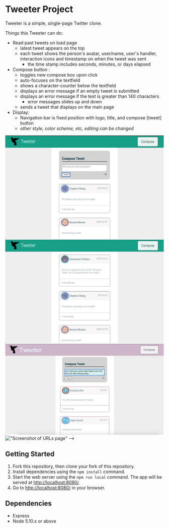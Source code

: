 # Tweeter Project

Tweeter is a simple, single-page Twitter clone.

Things this Tweeter can do:
- Read past tweets on load page
    - latest tweet appears on the top
    - each tweet shows the person's avatar, user/name, user's handler, interaction icons and timestamp on when the tweet was sent
        - the time stamp includes seconds, minutes, or days elapsed
- Compose button :
    - toggles new compose box upon click
    - auto-focuses on the textfield
    - shows a character-counter below the textfield
    - displays an error message if an empty tweet is submitted
    - displays an error message if the text is greater than 140 characters
        - error messages slides up and down
    - sends a tweet that displays on the main page
- Display:
    - Navigation bar is fixed position with logo, title, and compose [tweet] button
    - *other style, color scheme, etc, editing can be changed*



!["Screenshot of URLs page"](https://github.com/mcherie/TweeterProject/blob/master/public/images/Screen%20Shot%202019-06-13%20at%207.28.53%20PM.png)
!["Screenshot of URLs page"](https://github.com/mcherie/TweeterProject/blob/master/public/images/Screen%20Shot%202019-06-13%20at%207.30.48%20PM.png)
!["Screenshot of URLs page"](https://github.com/mcherie/TweeterProject/blob/master/public/images/Screen%20Shot%202019-06-14%20at%201.52.30%20PM.png?raw=true)
!["Screenshot of URLs page"]() -->


## Getting Started

1. Fork this repository, then clone your fork of this repository.
2. Install dependencies using the `npm install` command.
3. Start the web server using the `npm run local` command. The app will be served at <http://localhost:8080/>.
4. Go to <http://localhost:8080/> in your browser.

## Dependencies

- Express
- Node 5.10.x or above
